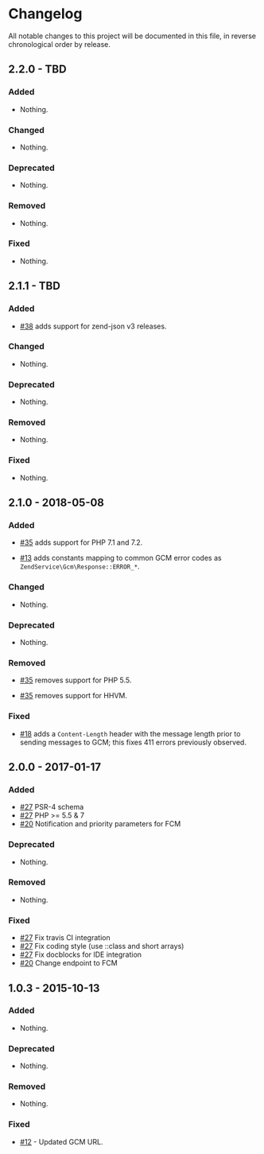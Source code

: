 # Changelog

All notable changes to this project will be documented in this file, in reverse chronological order by release.

## 2.2.0 - TBD

### Added

- Nothing.

### Changed

- Nothing.

### Deprecated

- Nothing.

### Removed

- Nothing.

### Fixed

- Nothing.

## 2.1.1 - TBD

### Added

- [#38](https://github.com/zendframework/ZendService_Google_Gcm/pull/38) adds support for zend-json v3 releases.

### Changed

- Nothing.

### Deprecated

- Nothing.

### Removed

- Nothing.

### Fixed

- Nothing.

## 2.1.0 - 2018-05-08

### Added

- [#35](https://github.com/zendframework/ZendService_Google_Gcm/pull/35) adds support for PHP 7.1 and 7.2.

- [#13](https://github.com/zendframework/ZendService_Google_Gcm/pull/13) adds constants mapping to common GCM error codes as `ZendService\Gcm\Response::ERROR_*`.

### Changed

- Nothing.

### Deprecated

- Nothing.

### Removed

- [#35](https://github.com/zendframework/ZendService_Google_Gcm/pull/35) removes support for PHP 5.5.

- [#35](https://github.com/zendframework/ZendService_Google_Gcm/pull/35) removes support for HHVM.

### Fixed

- [#18](https://github.com/zendframework/ZendService_Google_Gcm/pull/18) adds a `Content-Length` header with the message length prior to sending
  messages to GCM; this fixes 411 errors previously observed.

## 2.0.0 - 2017-01-17

### Added

- [#27](https://github.com/zendframework/ZendService_Google_Gcm/pull/27) PSR-4 schema
- [#27](https://github.com/zendframework/ZendService_Google_Gcm/pull/27) PHP >= 5.5 & 7
- [#20](https://github.com/zendframework/ZendService_Google_Gcm/pull/25) Notification and priority parameters for FCM

### Deprecated

- Nothing.

### Removed

- Nothing.

### Fixed

- [#27](https://github.com/zendframework/ZendService_Google_Gcm/pull/27) Fix travis CI integration
- [#27](https://github.com/zendframework/ZendService_Google_Gcm/pull/27) Fix coding style (use ::class and short arrays)
- [#27](https://github.com/zendframework/ZendService_Google_Gcm/pull/27) Fix docblocks for IDE integration
- [#20](https://github.com/zendframework/ZendService_Google_Gcm/pull/25) Change endpoint to FCM

## 1.0.3 - 2015-10-13

### Added

- Nothing.

### Deprecated

- Nothing.

### Removed

- Nothing.

### Fixed

- [#12](https://github.com/zendframework/ZendService_Google_Gcm/pull/12) -
  Updated GCM URL.
